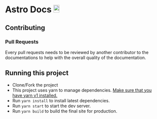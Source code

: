 # Astro Docs <img width="19.2" height="25.6" src="https://raw.githubusercontent.com/snowpackjs/astro/main/assets/brand/logo.svg" alt="Astro logo">

## Contributing

### Pull Requests

Every pull requests needs to be reviewed by another contributor to the documentations to help with the overall quality of the documentation.

## Running this project

- Clone/Fork the project
- This project uses yarn to manage dependencies. [Make sure that you have yarn v1 installed.](https://classic.yarnpkg.com/)
- Run `yarn install` to install latest dependencies.
- Run `yarn start` to start the dev server.
- Run `yarn build` to build the final site for production.
